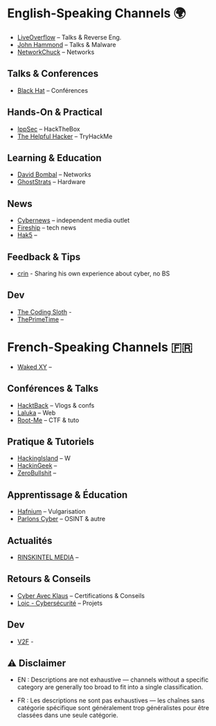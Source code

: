 # English-Speaking Channels 🌍
- [LiveOverflow](https://www.youtube.com/@LiveOverflow) – Talks & Reverse Eng. 
- [John Hammond](https://www.youtube.com/@_JohnHammond) – Talks & Malware 
- [NetworkChuck](https://www.youtube.com/@NetworkChuck) – Networks

## Talks & Conferences
- [Black Hat](https://www.youtube.com/@BlackHatOfficialYT) – Conférences 

## Hands-On & Practical
- [IppSec](https://www.youtube.com/@IppSec) – HackTheBox 
- [The Helpful Hacker](https://www.youtube.com/@The_Helpful_Hacker) – TryHackMe 

## Learning & Education
- [David Bombal](https://www.youtube.com/@davidbombal) – Networks 
- [GhostStrats](https://www.youtube.com/@GhostStrats) – Hardware 

## News 
- [Cybernews](https://www.youtube.com/@cybernews/videos)  –  independent media outlet
- [Fireship](https://www.youtube.com/@Fireship)  – tech news
- [Hak5](https://www.youtube.com/@hak5/) – 

##  Feedback & Tips
- [crin](https://www.youtube.com/@realcrin)  - Sharing his own experience about cyber, no BS

## Dev
- [The Coding Sloth](https://www.youtube.com/@TheCodingSloth)  - 
- [ThePrimeTime](https://www.youtube.com/@ThePrimeTimeagen)  –


# French-Speaking Channels 🇫🇷
- [Waked XY](https://www.youtube.com/@wakedxy) –

## Conférences & Talks
- [HacktBack](https://www.youtube.com/@HacktBack) – Vlogs & confs 
- [Laluka](https://www.youtube.com/@TheLaluka) – Web 
- [Root-Me](https://www.youtube.com/@rootme_org) – CTF & tuto

## Pratique & Tutoriels
- [HackingIsland](https://www.youtube.com/@hackingisland5769) – W
- [HackinGeek](https://www.youtube.com/@HackinGeeK/) –
- [ZeroBullshit](https://www.youtube.com/@zer0bullshit) – 

## Apprentissage & Éducation
- [Hafnium](https://www.youtube.com/@HafniumSecuriteInformatique) – Vulgarisation  
- [Parlons Cyber](https://www.youtube.com/@ParlonsCyber) – OSINT & autre

## Actualités 
- [RINSKINTEL MEDIA](https://www.youtube.com/@RISKINTEL-TV)  – 

## Retours & Conseils
- [Cyber Avec Klaus](https://www.youtube.com/@cyberavecklaus/) – Certifications & Conseils
- [Loic - Cybersécurité](https://www.youtube.com/@Loic-Cybersecurite) – Projets

## Dev
- [V2F](https://www.youtube.com/@V2F)  -

## ⚠️ Disclaimer

- EN : Descriptions are not exhaustive — channels without a specific category are generally too broad to fit into a single classification.

- FR : Les descriptions ne sont pas exhaustives — les chaînes sans catégorie spécifique sont généralement trop généralistes pour être classées dans une seule catégorie.
